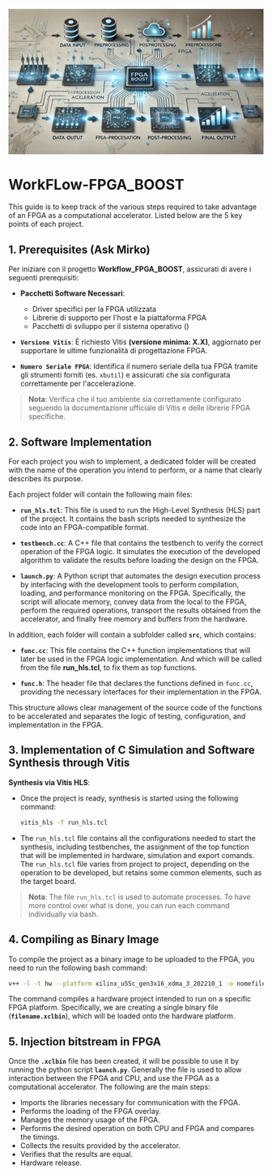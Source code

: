 ![Logo del progetto](./images/PHOTO-2024-11-28-12-11-03.jpg)

# WorkFLow-FPGA_BOOST
This guide is to keep track of the various steps required to take advantage of an FPGA as a computational accelerator. Listed below are the 5 key points of each project.

## 1. Prerequisites (Ask Mirko)

Per iniziare con il progetto **Workflow_FPGA_BOOST**, assicurati di avere i seguenti prerequisiti:

- **Pacchetti Software Necessari**:
  - Driver specifici per la FPGA utilizzata
  - Librerie di supporto per l'host e la piattaforma FPGA
  - Pacchetti di sviluppo per il sistema operativo ()

- **`Versione Vitis`**: È richiesto Vitis **(versione minima: X.X)**, aggiornato per supportare le ultime funzionalità di progettazione FPGA.

- **`Numero Seriale FPGA`**: Identifica il numero seriale della tua FPGA tramite gli strumenti forniti (es. `xbutil`) e assicurati che sia configurata correttamente per l'accelerazione.

> **Nota**: Verifica che il tuo ambiente sia correttamente configurato seguendo la documentazione ufficiale di Vitis e delle librerie FPGA specifiche.


## 2. Software Implementation

For each project you wish to implement, a dedicated folder will be created with the name of the operation you intend to perform, or a name that clearly describes its purpose.

Each project folder will contain the following main files:

- **`run_hls.tcl`**:  This file is used to run the High-Level Synthesis (HLS) part of the project. It contains the bash scripts needed to synthesize the code into an FPGA-compatible format.
  
- **`testbench.cc`**: A C++ file that contains the testbench to verify the correct operation of the FPGA logic. It simulates the execution of the developed algorithm to validate the results before loading the design on the FPGA.

- **`launch.py`**:  A Python script that automates the design execution process by interfacing with the development tools to perform compilation, loading, and performance monitoring on the FPGA. Specifically, the script will allocate memory, convey data from the local to the FPGA, perform the required operations, transport the results obtained from the accelerator, and finally free memory and buffers from the hardware. 

In addition, each folder will contain a subfolder called **`src`**, which contains:

- **`func.cc`**: This file contains the C++ function implementations that will later be used in the FPGA logic implementation. And which will be called from the file **run_hls.tcl**, to fix them as top functions.

- **`func.h`**: The header file that declares the functions defined in `func.cc`, providing the necessary interfaces for their implementation in the FPGA.

This structure allows clear management of the source code of the functions to be accelerated and separates the logic of testing, configuration, and implementation in the FPGA.


## 3. Implementation of C Simulation and Software Synthesis through Vitis

**Synthesis via Vitis HLS**:
   - Once the project is ready, synthesis is started using the following command:
   
     ```bash
     vitis_hls -f run_hls.tcl
     ```
   
   - The `run_hls.tcl` file contains all the configurations needed to start the synthesis, including testbenches, the assignment of the top function that will be implemented in hardware, simulation and export comands. The `run_hls.tcl` file varies from project to project, depending on the operation to be developed, but retains some common elements, such as the target board.

> **Nota**: The file `run_hls.tcl` is used to automate processes. To have more control over what is done, you can run each command individually via bash.

## 4. Compiling as Binary Image

To compile the project as a binary image to be uploaded to the FPGA, you need to run the following bash command:

```bash
v++ -l -t hw --platform xilinx_u55c_gen3x16_xdma_3_202210_1 -o nomefile.xclbin ./path/filexport.xo
```
The command compiles a hardware project intended to run on a specific FPGA platform. Specifically, we are creating a single binary file (**`filename.xclbin`**), which will be loaded onto the hardware platform.

## 5. Injection bitstream in FPGA

Once the **`.xclbin`** file has been created, it will be possible to use it by running the python script **`launch.py`**. 
Generally the file is used to allow interaction between the FPGA and CPU, and use the FPGA as a computational accelerator.
The following are the main steps:
  - Imports the libraries necessary for communication with the FPGA.
  - Performs the loading of the FPGA overlay.
  - Manages the memory usage of the FPGA.
  - Performs the desired operation on both CPU and FPGA and compares the timings. 
  - Collects the results provided by the accelerator.  
  - Verifies that the results are equal.
  - Hardware release.
